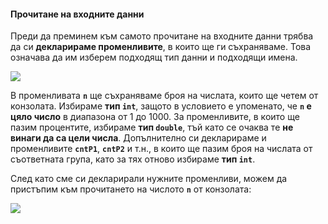 #### Прочитане на входните данни
  
Преди да преминем към самото прочитане на входните данни трябва да си **декларираме променливите**, в които ще ги съхраняваме. Това      означава да им изберем подходящ тип данни и подходящи имена.
  
![](/assets/chapter-5-2-images/01.Histogram-01.png)

В променливата **`n`** ще съхраняваме броя на числата, които ще четем от конзолата. Избираме **тип `int`**, защото в условието е упоменато, че **`n` e цяло число** в диапазона от 1 до 1000. За променливите, в които ще пазим процентите, избираме **тип `double`**, тъй като се очаква те **не винаги да са цели числа**. Допълнително си декларираме и променливите **`cntP1`**, **`cntP2`** и т.н., в които ще пазим броя на числата от съответната група, като за тях отново избираме **тип `int`**.

След като сме си декларирали нужните променливи, можем да пристъпим към прочитането на числото **`n`** от конзолата:

![](/assets/chapter-5-2-images/01.Histogram-02.png)